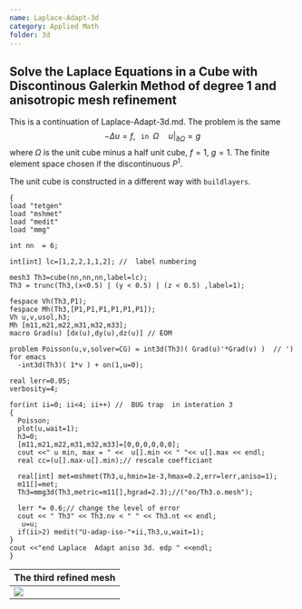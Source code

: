 ```yaml
---
name: Laplace-Adapt-3d
category: Applied Math
folder: 3d
---
```


## Solve the Laplace Equations in a Cube with Discontinous Galerkin Method of degree 1 and anisotropic mesh refinement

This is a continuation of Laplace-Adapt-3d.md. The problem is the same
$$
-\Delta u = f,\texttt{ in } \Omega\quad u|_{\partial\Omega}=g
$$
where $\Omega$ is the unit cube minus a half unit cube, $f=1$, $g=1$.
The finite element space chosen if the discontinuous $P^1$.

The unit cube is constructed in a different way with $\texttt{buildlayers}$.
~~~freefem
{
load "tetgen"
load "mshmet"
load "medit"
load "mmg"

int nn  = 6;

int[int] lc=[1,2,2,1,1,2]; //  label numbering 

mesh3 Th3=cube(nn,nn,nn,label=lc);
Th3 = trunc(Th3,(x<0.5) | (y < 0.5) | (z < 0.5) ,label=1);

fespace Vh(Th3,P1);
fespace Mh(Th3,[P1,P1,P1,P1,P1,P1]);
Vh u,v,usol,h3;
Mh [m11,m21,m22,m31,m32,m33];
macro Grad(u) [dx(u),dy(u),dz(u)] // EOM

problem Poisson(u,v,solver=CG) = int3d(Th3)( Grad(u)'*Grad(v) )  // ') for emacs 
  -int3d(Th3)( 1*v ) + on(1,u=0);

real lerr=0.05;
verbosity=4;

for(int ii=0; ii<4; ii++) //  BUG trap  in interation 3 
{
  Poisson;
  plot(u,wait=1);
  h3=0;
  [m11,m21,m22,m31,m32,m33]=[0,0,0,0,0,0];
  cout <<" u min, max = " <<  u[].min << " "<< u[].max << endl;
  real cc=(u[].max-u[].min);// rescale coefficiant 
 
  real[int] met=mshmet(Th3,u,hmin=1e-3,hmax=0.2,err=lerr,aniso=1);
  m11[]=met;
  Th3=mmg3d(Th3,metric=m11[],hgrad=2.3);//("oo/Th3.o.mesh");
  
  lerr *= 0.6;// change the level of error
  cout << " Th3" << Th3.nv < " " << Th3.nt << endl;
   u=u;
  if(ii>2) medit("U-adap-iso-"+ii,Th3,u,wait=1);
}
cout <<"end Laplace  Adapt aniso 3d. edp " <<endl;
}
~~~

| The third refined mesh |
|------------------------|
|![][_solution]          |

[_solution]: https://raw.githubusercontent.com/FreeFem/FreeFem-markdown-figures/main/examples/3d/Laplace-Adapt-aniso-3d/solution.png